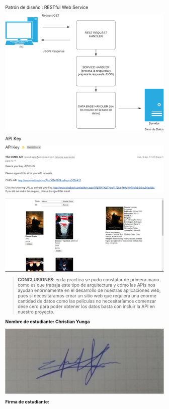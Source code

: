 Patrón de diseño : RESTful Web Service

![](media/63ea1d278335e9c1d3e4fbae9a392432.jpg)

API Key

![](media/1cfaf5b042d92ea6b1741d3bba1ea2eb.jpg)

![](media/62ed54f5e985dc611295d0c93897e272.jpg)

>   **CONCLUSIONES**: en la practica se pudo constatar de primera mano como es
>   que trabaja este tipo de arquitectura y como las APIs nos ayudan enormamente
>   en el desarrollo de nuestras aplicaciones web, pues si necesitaramos crear
>   un sitio web que requiera una enorme cantidad de datos como las películas no
>   necesitaríamos comenzar dese cero para poder obtener los datos basta con
>   incluir la API en nuestro proyecto.

**Nombre de estudiante: Christian Yunga**

![](media/747f58e53c9be5060c54ade958a5bdb5.jpg)

**Firma de estudiante:**
